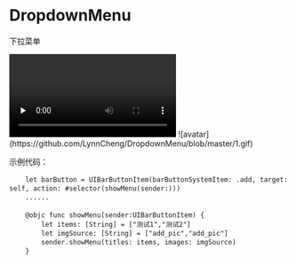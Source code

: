 # DropdownMenu
下拉菜单

<video id="video" controls="" preload="none">
<source id="mp4" src="https://github.com/LynnCheng/DropdownMenu/blob/master/1.mov" type="video/mp4">
</video>
![avatar](https://github.com/LynnCheng/DropdownMenu/blob/master/1.gif)


示例代码：
```
    let barButton = UIBarButtonItem(barButtonSystemItem: .add, target: self, action: #selector(showMenu(sender:)))
    ......
    
    @objc func showMenu(sender:UIBarButtonItem) {
        let items: [String] = ["测试1","测试2"]
        let imgSource: [String] = ["add_pic","add_pic"]
        sender.showMenu(titles: items, images: imgSource)
    }
```

